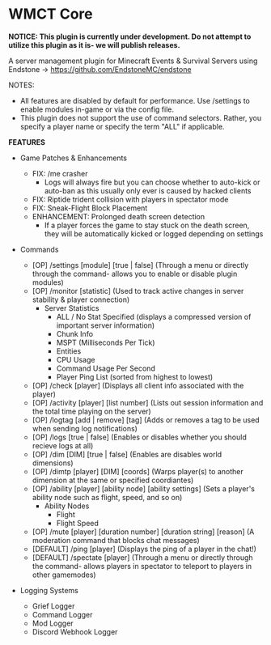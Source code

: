 # WMCT Core

**NOTICE: This plugin is currently under development. Do not attempt to utilize this plugin as it is- we will publish releases.**

A server management plugin for Minecraft Events & Survival Servers using Endstone -> https://github.com/EndstoneMC/endstone

NOTES: 
- All features are disabled by default for performance. Use /settings to enable modules in-game or via the config file.
- This plugin does not support the use of command selectors. Rather, you specify a player name or specify the term "ALL" if applicable.

**FEATURES**
- Game Patches & Enhancements
  - FIX: /me crasher
    - Logs will always fire but you can choose whether to auto-kick or auto-ban as this usually only ever is caused by hacked clients
  - FIX: Riptide trident collision with players in spectator mode
  - FIX: Sneak-Flight Block Placement
  - ENHANCEMENT: Prolonged death screen detection
    - If a player forces the game to stay stuck on the death screen, they will be automatically kicked or logged depending on settings
    
- Commands
  - [OP] /settings [module] [true | false] (Through a menu or directly through the command- allows you to enable or disable plugin modules)
  - [OP] /monitor [statistic] (Used to track active changes in server stability & player connection)
    - Server Statistics
      - ALL / No Stat Specified (displays a compressed version of important server information)
      - Chunk Info
      - MSPT (Milliseconds Per Tick)
      - Entities
      - CPU Usage
      - Command Usage Per Second
      - Player Ping List (sorted from highest to lowest)
  - [OP] /check [player] (Displays all client info associated with the player)
  - [OP] /activity [player] [list number] (Lists out session information and the total time playing on the server)
  - [OP] /logtag [add | remove] [tag] (Adds or removes a tag to be used when sending log notifications)
  - [OP] /logs [true | false] (Enables or disables whether you should recieve logs at all)
  - [OP] /dim [DIM] [true | false] (Enables are disables world dimensions)
  - [OP] /dimtp [player] [DIM] [coords] (Warps player(s) to another dimension at the same or specified coordiantes)
  - [OP] /ability [player] [ability node] [ability settings] (Sets a player's ability node such as flight, speed, and so on)
    - Ability Nodes
      - Flight
      - Flight Speed
  - [OP] /mute [player] [duration number] [duration string] [reason] (A moderation command that blocks chat messages)
  - [DEFAULT] /ping [player] (Displays the ping of a player in the chat!)
  - [DEFAULT] /spectate [player] (Through a menu or directly through the command- allows players in spectator to teleport to players in other gamemodes)

- Logging Systems
  - Grief Logger
  - Command Logger
  - Mod Logger
  - Discord Webhook Logger

